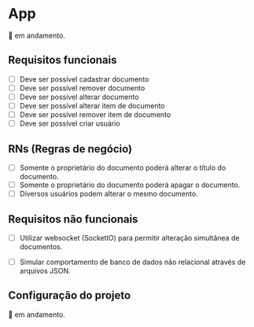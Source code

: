 # App

:construction: em andamento.
## Requisitos funcionais
- [ ] Deve ser possível cadastrar documento
- [ ] Deve ser possível remover documento
- [ ] Deve ser possível alterar documento
- [ ] Deve ser possível alterar item de documento
- [ ] Deve ser possível remover item de documento
- [ ] Deve ser possível criar usuário
 
## RNs (Regras de negócio)
- [ ] Somente o proprietário do documento poderá alterar o título do documento.
- [ ] Somente o proprietário do documento poderá apagar o documento.
- [ ] Diversos usuários podem alterar o mesmo documento.

## Requisitos não funcionais
- [ ] Utilizar websocket (SocketIO) para permitir alteração simultânea de documentos.
- [ ] Simular comportamento de banco de dados não relacional através de arquivos JSON.


## Configuração do projeto
:construction: em andamento.